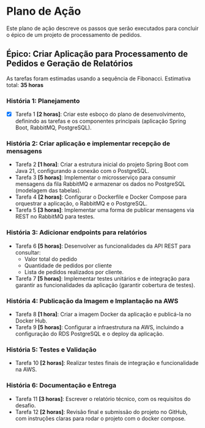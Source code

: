 # Plano de Ação

Este plano de ação descreve os passos que serão executados para concluir o épico de um projeto de processamento de pedidos.

## Épico: Criar Aplicação para Processamento de Pedidos e Geração de Relatórios

As tarefas foram estimadas usando a sequência de Fibonacci.
Estimativa total: **35 horas**

### História 1: Planejamento
- [x] Tarefa 1 **[2 horas]**: Criar este esboço do plano de desenvolvimento, definindo as tarefas e os componentes principais (aplicação Spring Boot, RabbitMQ, PostgreSQL).

### História 2: Criar aplicação e implementar recepção de mensagens
- Tarefa 2 **[1 hora]**: Criar a estrutura inicial do projeto Spring Boot com Java 21, configurando a conexão com o PostgreSQL.
- Tarefa 3 **[5 horas]**: Implementar o microsserviço para consumir mensagens da fila RabbitMQ e armazenar os dados no PostgreSQL (modelagem das tabelas).
- Tarefa 4 **[2 horas]**: Configurar o Dockerfile e Docker Compose para orquestrar a aplicação, o RabbitMQ e o PostgreSQL.
- Tarefa 5 **[3 horas]**: Implementar uma forma de publicar mensagens via REST no RabbitMQ para testes.

### História 3: Adicionar endpoints para relatórios
- Tarefa 6 **[5 horas]**: Desenvolver as funcionalidades da API REST para consultar:
  - Valor total do pedido
  - Quantidade de pedidos por cliente
  - Lista de pedidos realizados por cliente.
- Tarefa 7 **[5 horas]**: Implementar testes unitários e de integração para garantir as funcionalidades da aplicação (garantir cobertura de testes).

### História 4: Publicação da Imagem e Implantação na AWS
- Tarefa 8 **[1 hora]**: Criar a imagem Docker da aplicação e publicá-la no Docker Hub.
- Tarefa 9 **[5 horas]**: Configurar a infraestrutura na AWS, incluindo a configuração do RDS PostgreSQL e o deploy da aplicação.

### História 5: Testes e Validação
- Tarefa 10 **[2 horas]**: Realizar testes finais de integração e funcionalidade na AWS.

### História 6: Documentação e Entrega
- Tarefa 11 **[3 horas]**: Escrever o relatório técnico, com os requisitos do desafio.
- Tarefa 12 **[2 horas]**: Revisão final e submissão do projeto no GitHub, com instruções claras para rodar o projeto com o docker compose.